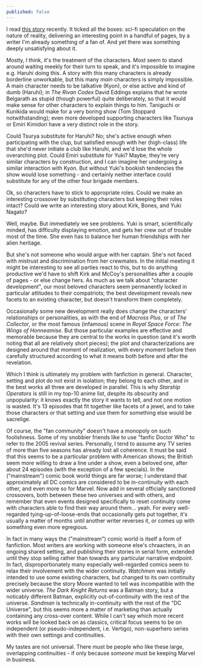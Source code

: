 ```yaml
---
published: false
---
```


I read [this story](http://www.fanfiction.net/s/5389450/) recently. It ticked all the boxes: sci-fi speculation on the nature of reality, delivering an interesting point in a handful of pages, by a writer I'm already something of a fan of. And yet there was something deeply unsatisfying about it.

Mostly, I think, it's the treatment of the characters. Most seem to stand around waiting meekly for their turn to speak, and it's impossible to imagine e.g. Haruhi doing this. A story with this many characters is already borderline unworkable, but this many *main* characters is simply impossible. A main character needs to be talkative (Kyon), or else active and kind of dumb (Haruhi); in *The Rivan Codex* David Eddings explains that he wrote Belgarath as stupid (though powerful) quite deliberately, so that it would make sense for other characters to explain things to him. Taniguchi or Kunikida would make for a very boring show (Tom Stoppard notwithstanding); even more developed supporting characters like Tsuruya or Emiri Kimidori have a very distinct role in the story.

Could Tsurya substitute for Haruhi? No; she's active enough when participating with the clup, but satisfied enough with her (high-class) life that she'd never initiate a club like Haruhi, and we'd lose the whole overarching plot. Could Emiri substitute for Yuki? Maybe; they're very similar characters by construction, and I can imagine her undergoing a similar interaction with Kyon. But without Yuki's bookish tendencies the show would lose something - and certainly neither interface could substitute for any of the other four brigade members.

Ok, so characters have to stick to appropriate roles. Could we make an interesting crossover by substituting characters but keeping their roles intact? Could we write an interesting story about Kirk, Bones, and Yuki Nagato?

Well, maybe. But immediately we see problems. Yuki is smart, scientifically minded, has difficulty displaying emotion, and gets her crew out of trouble most of the time. She even has to balance her human friendships with her alien heritage.

But she's not someone who would argue with her captain. She's not faced with mistrust and discrimination from her crewmates. In the initial meeting it might be interesting to see all parties react to this, but to do anything productive we'd have to shift Kirk and McCoy's personalities after a couple of pages - or else change hers. As much as we talk about "character development", our most beloved characters seem permanently locked in particular attitudes to their compatriots; the best development reveals new facets to an existing character, but doesn't transform them completely.

Occasionally some new development really does change the characters' relationships or personalities, as with the end of *Macross Plus*, or of *The Collector*, or the most famous (infamous) scene in *Royal Space Force: The Wings of Honneamise*. But those particular examples are effective and memorable because they are central to the works in question (and it's worth noting that all are relatively short pieces); the plot and characterizations are designed around that moment of realization, with every moment before then carefully structured according to what it means both before and after the revelation.

Which I think is ultimately my problem with fanfiction in general. Character, setting and plot do not exist in isolation; they belong to each other, and in the best works all three are developed in parallel. This is why *Starship Operators* is still in my top-10 anime list, despite its obscurity and unpopularity: it knows exactly the story it wants to tell, and not one motion is wasted. It's 13 episodes that fit together like facets of a jewel, and to take those characters or that setting and use them for something else would be sacrelige.

Of course, the "fan community" doesn't have a monopoly on such foolishness. Some of my snobbier friends like to use "fanfic Doctor Who" to refer to the 2005 revival series. Personally, I tend to assume any TV series of more than five seasons has already lost all coherence. It must be said that this seems to be a particular problem with American shows; the British seem more willing to draw a line under a show, even a beloved one, after about 24 episodes (with the exception of a few specials). In the ("mainstream") comic book world things are far worse; I understand that approximately all DC comics are considered to be in-continuity with each other, and even more so for Marvel. Now add in several officially sanctioned crossovers, both between these two universes and with others, and remember that even events designed specifically to reset continuity come with characters able to find their way around them... yeah. For every well-regarded tying-up-of-loose-ends that occasionally gets put together, it's usually a matter of months until another writer reverses it, or comes up with something even more egregious.

In fact in many ways the ("mainstream") comic world is itself a form of fanfiction. Most writers are working with someone else's chraacters, in an ongoing shared setting, and publishing their stories in serial form, extended until they stop selling rather than towards any particular narrative endpoint. In fact, disproportionately many especially well-regarded comics seem to relax their involvement with the wider continuity. *Watchmen* was initially intended to use some existing characters, but changed to its own continuity precisely because the story Moore wanted to tell was incompatible with the wider universe. *The Dark Knight Returns* was a Batman story, but a noticably different Batman, explicitly out-of-continuity with the rest of the universe. *Sandman* is technically in-continuity with the rest of the "DC Universe", but this seems more a matter of marketing than actually containing any cross-over content. While I can't say which more recent works will be looked back on as classics, critical focus seems to be on independent (or pseudo-independent, i.e. Vertigo), non-superhero series with their own settings and continuities.

My tastes are not universal. There must be people who like these large, overlapping continuities - if only because *someone* must be keeping Marvel in business.